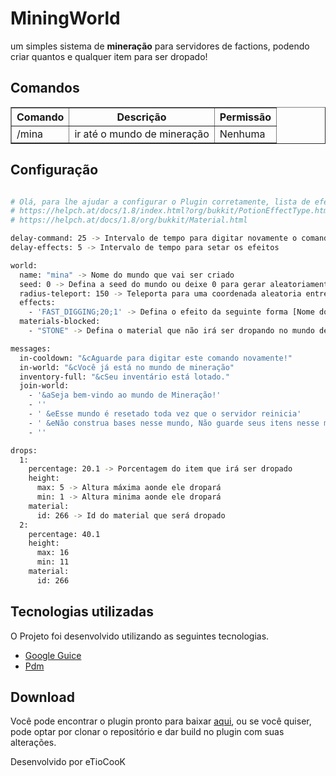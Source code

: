 # MiningWorld
um simples sistema de <b>mineração</b> para servidores de factions, podendo criar quantos e qualquer item para ser dropado!

## Comandos
<table border="1" style="border-collapse: collapse">
<tr>
<th>Comando</th> <th>Descrição</th> <th>Permissão</th>
</tr>
<tr>
<td>/mina</td> <td>ir até o mundo de mineração</td> <td>Nenhuma</td>
</tr>
</table>

## Configuração
```bash

# Olá, para lhe ajudar a configurar o Plugin corretamente, lista de efeitos e materiais abaixo!
# https://helpch.at/docs/1.8/index.html?org/bukkit/PotionEffectType.html
# https://helpch.at/docs/1.8/org/bukkit/Material.html

delay-command: 25 -> Intervalo de tempo para digitar novamente o comando
delay-effects: 5 -> Intervalo de tempo para setar os efeitos

world:
  name: "mina" -> Nome do mundo que vai ser criado
  seed: 0 -> Defina a seed do mundo ou deixe 0 para gerar aleatoriamente
  radius-teleport: 150 -> Teleporta para uma coordenada aleatoria entre 0 e 150
  effects:
    - 'FAST_DIGGING;20;1' -> Defina o efeito da seguinte forma [Nome do efeito;duração;nivel]
  materials-blocked: 
    - "STONE" -> Defina o material que não irá ser dropando no mundo de mineração

messages:
  in-cooldown: "&cAguarde para digitar este comando novamente!"
  in-world: "&cVocê já está no mundo de mineração"
  inventory-full: "&cSeu inventário está lotado."
  join-world:
    - '&aSeja bem-vindo ao mundo de Mineração!'
    - ''
    - ' &eEsse mundo é resetado toda vez que o servidor reinicia'
    - ' &eNão construa bases nesse mundo, Não guarde seus itens nesse mundo'
    - ''

drops:
  1:
    percentage: 20.1 -> Porcentagem do item que irá ser dropado
    height:
      max: 5 -> Altura máxima aonde ele dropará
      min: 1 -> Altura minima aonde ele dropará
    material:
      id: 266 -> Id do material que será dropado
  2:
    percentage: 40.1
    height:
      max: 16
      min: 11
    material:
      id: 266
```

## Tecnologias utilizadas
O Projeto foi desenvolvido utilizando as seguintes tecnologias.

- [Google Guice](https://github.com/google/guice)
- [Pdm](https://github.com/knightzmc/pdm)

## Download
Você pode encontrar o plugin pronto para baixar [aqui](https://github.com/BADnotice/MiningWorld/releases), ou se você quiser, pode optar por clonar o repositório e dar build no plugin com suas alterações.

Desenvolvido por eTioCooK
